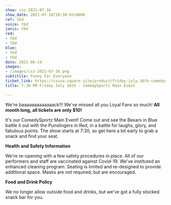 ```yaml
---
show: csz-2021-07-16
show_date: 2021-07-16T19:30:45+0600
ref: tbd
voice: tbd
janis: tbd
red:
- tbd
- tbd
blue:
- tbd
- tbd
date: 2021-06-14
images:
- /images/csz-2021-07-16.png
subtitile: Funny For Everyone
ticket_link: https://cszsa.square.site/product/friday-july-16th-comedysportz-funny-for-everyone/204?cs=true
title: 7:30 PM Friday July 16th - ComedySportz Main Event

---
```

We're baaaaaaaaaaaaack!!! We've missed all you Loyal Fans so much! **All month long, all tickets are only $10!**

It's our ComedySportz Main Event! Come out and see the Bexars in Blue battle it out with the Punslingers in Red, in a battle for laughs, glory, and fabulous points. The show starts at 7:30, so get here a bit early to grab a snack and find your seat.

**Health and Safety Information**

We're re-opening with a few safety procedures in place. All of our performers and staff are vaccinated against Covid-19. We've instituted an enhanced cleaning program. Seating is limited and re-designed to provide additional space. Masks are not required, but are encouraged.

**Food and Drink Policy**

We no longer allow outside food and drinks, but we've got a fully stocked snack bar for you.
